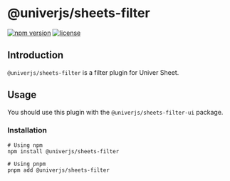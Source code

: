 # @univerjs/sheets-filter

[![npm version](https://img.shields.io/npm/v/@univerjs/sheets-filter)](https://npmjs.org/packages/@univerjs/sheets-filter)
[![license](https://img.shields.io/npm/l/@univerjs/sheets-filter)](https://img.shields.io/npm/l/@univerjs/sheets-filter)

## Introduction

`@univerjs/sheets-filter` is a filter plugin for Univer Sheet.

## Usage

You should use this plugin with the `@univerjs/sheets-filter-ui` package.

### Installation

```shell
# Using npm
npm install @univerjs/sheets-filter

# Using pnpm
pnpm add @univerjs/sheets-filter
```

